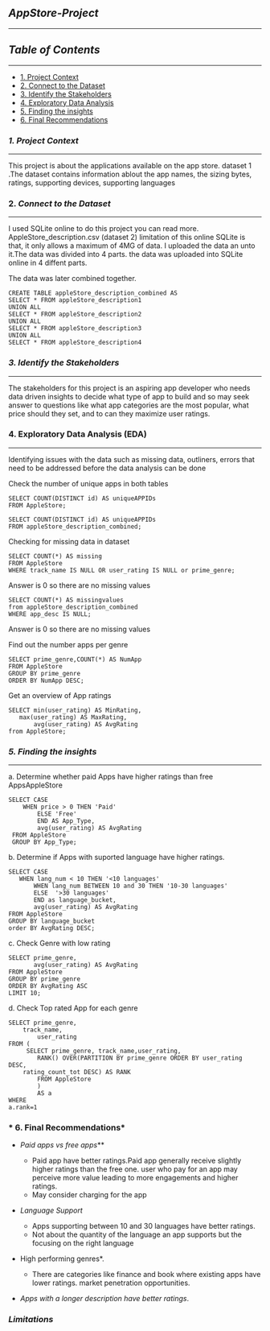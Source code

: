 
## *AppStore-Project*
---
## *Table of Contents*
---
 - [1. Project Context](#project-context)
 - [2. Connect to the Dataset](#connect-to-the-dataset)
 - [3. Identify the Stakeholders](#identify-the-stakeholders)
 - [4. Exploratory Data Analysis](#4-exploratory-data-analysis)
 - [5. Finding the insights](5-finding-the-insights)
 - [6. Final Recommendations](final-recommendations)

### *1. Project Context* 
---
This project is about the applications available on the app store. 
dataset 1 .The dataset contains information ablout the app names, the sizing bytes, ratings, supporting devices, supporting languages


### 2. *Connect to the Dataset*
---
I used SQLite online to do this project you can read more. AppleStore_description.csv (dataset 2) 
limitation of this online SQLite is that, it only allows a maximum of 4MG of data.  I uploaded the data an  unto it.The data was divided into 4 parts. the data was uploaded into SQLite online in 4 diffent parts.
 
The data was later combined together.
```
CREATE TABLE appleStore_description_combined AS
SELECT * FROM appleStore_description1
UNION ALL
SELECT * FROM appleStore_description2
UNION ALL
SELECT * FROM appleStore_description3
UNION ALL
SELECT * FROM appleStore_description4
```

### *3. Identify the Stakeholders*
---
The stakeholders for this project is an aspiring app developer who needs data driven insights to decide what type of app to build and so may seek answer to questions like what app categories are the most popular, what price should they set, and to can they  maximize user ratings.

  ### 4. Exploratory Data Analysis (EDA)
---
Identifying issues with the data such as missing data, outliners, errors that need to be addressed before the data analysis can be done

Check the number of unique apps in both tables

```
SELECT COUNT(DISTINCT id) AS uniqueAPPIDs
FROM AppleStore; 
```

``` 
SELECT COUNT(DISTINCT id) AS uniqueAPPIDs
FROM appleStore_description_combined;
```

Checking for missing data in dataset

```
SELECT COUNT(*) AS missing
FROM AppleStore
WHERE track_name IS NULL OR user_rating IS NULL or prime_genre;
```

Answer is 0 so there are no missing values

```
SELECT COUNT(*) AS missingvalues
from appleStore_description_combined 
WHERE app_desc IS NULL;
```
Answer is 0 so there are no missing values


Find out the number apps per genre
```
SELECT prime_genre,COUNT(*) AS NumApp
FROM AppleStore
GROUP BY prime_genre
ORDER BY NumApp DESC;
```

 Get an overview of App ratings
 ```
SELECT min(user_rating) AS MinRating,
 	max(user_rating) AS MaxRating,
        avg(user_rating) AS AvgRating
 from AppleStore;
 ``` 

### *5. Finding the insights*
---
a.  Determine whether paid Apps have higher ratings than free AppsAppleStore

```
SELECT CASE
	WHEN price > 0 THEN 'Paid'
        ELSE 'Free'
        END AS App_Type,
        avg(user_rating) AS AvgRating
 FROM AppleStore
 GROUP BY App_Type;
```

b.  Determine if Apps with suported language have higher ratings.
 ```
SELECT CASE
 	WHEN lang_num < 10 THEN '<10 languages'
        WHEN lang_num BETWEEN 10 and 30 THEN '10-30 languages'
        ELSE  '>30 languages'
        END as language_bucket,
        avg(user_rating) AS AvgRating
FROM AppleStore
GROUP BY language_bucket
order BY AvgRating DESC;
```


c. Check Genre with low rating

``` 
SELECT prime_genre,
       avg(user_rating) AS AvgRating
FROM AppleStore
GROUP BY prime_genre
ORDER BY AvgRating ASC
LIMIT 10;
```

d. Check Top rated App for each genre

```
SELECT prime_genre,
	track_name,
        user_rating
FROM (
	 SELECT prime_genre, track_name,user_rating,
		RANK() OVER(PARTITION BY prime_genre ORDER BY user_rating DESC,
	rating_count_tot DESC) AS RANK 
        FROM AppleStore
  		)
        AS a 
WHERE
a.rank=1
```




### * 6. Final Recommendations*

- *Paid apps vs free apps***
  - Paid app have better ratings.Paid app generally receive slightly higher ratings than the free one. user who pay for an app may perceive more value leading to more engagements and higher ratings.
  - May consider charging for the app

- *Language Support*
  - Apps supporting between 10 and 30 languages have better ratings.
  - Not about the quantity of the language an app supports but the focusing on the right language
    
- High performing genres*.
  - There are categories like finance and book where existing apps have lower ratings. market penetration opportunities.

- *Apps with a longer description have better ratings*.

### *Limitations* 


